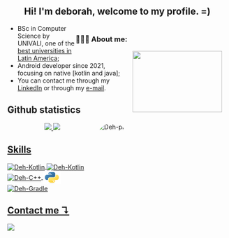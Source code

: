 
<h2 align="center">Hi! I'm deborah, welcome to my profile. =) </h2> 
<div align="left">
<body>
<img src="https://images.unsplash.com/photo-1589652717521-10c0d092dea9?ixlib=rb-1.2.1&ixid=MnwxMjA3fDB8MHxwaG90by1wYWdlfHx8fGVufDB8fHx8&auto=format&fit=crop&w=1170&q=80" height= "140" width="205" align="right" hspace="12" vspace="60"/>
<h3 style="float:right;">👩🏻‍🎓 About me:</h3>

 <ul>
<li>BSc in Computer Science by UNIVALI, one of the<a href="https://www.timeshighereducation.com/world-university-rankings/university-vale-do-itajai"> best universities in Latin America</a>;</li>
<li>Android developer since 2021, focusing on native [kotlin and java]; </li>
<li>You can contact me through my <a href="https://www.linkedin.com/in/deboraheinig/">LinkedIn</a> or through my <a href = "mailto: deborah_heinig@edu.univali.br">e-mail</a>.</li>
</ul>
</body>
 



  <div align="center">
 <h2 align="left"> Github statistics </h2>
  <a href="https://github.com/deboraheinig">
  <img height="150em" src="https://github-readme-stats.vercel.app/api?username=deboraheinig&show_icons=true&theme=synthwave&include_all_commits=true&count_private=true"/>
  <img height="150em" src="https://github-readme-stats.vercel.app/api/top-langs/?username=deboraheinig&layout=compact&langs_count=7&theme=synthwave"/>
  <img align="right" alt="Deh-pic" height="200" style="border-radius:50px;" src="https://i.imgur.com/OsW0N8R.gif">
</div>

 <div align="left">
<h2 align="left"> Skills </h2> 
   <img align="center" alt="Deh-Kotlin" height="30" width="40" src="https://cdn.jsdelivr.net/gh/devicons/devicon/icons/kotlin/kotlin-original.svg">
   <img align="center" alt="Deh-Kotlin" height="30" width="40" src="https://cdn.jsdelivr.net/gh/devicons/devicon/icons/android/android-plain.svg">
    <img align="center" alt="Deh-C++" height="30" width="40" src="https://cdn.jsdelivr.net/gh/devicons/devicon/icons/cplusplus/cplusplus-original.svg">
   <img align="center" alt="Deh-Python" height="30" width="40" src="https://raw.githubusercontent.com/devicons/devicon/master/icons/python/python-original.svg">
  <img align="center" alt="Deh-Gradle" height="30" width="40" src="https://cdn.jsdelivr.net/gh/devicons/devicon/icons/gradle/gradle-plain.svg">
</div>


<h2 align="left">  Contact me ↴ </h2> 


 <div align="left">
  <a href="https://www.linkedin.com/in/deboraheinig/" target="_blank"><img src="https://img.shields.io/badge/-LinkedIn-%230077B5?style=for-the-badge&logo=linkedin&logoColor=white" target="_blank"></a> 
  </div>

